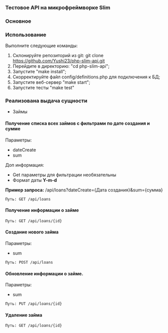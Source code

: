 ### Тестовое API на микрофреймворке Slim

### Основное

### Использование
Выполните следующие команды:
1. Склонируйте репозиторий из git: git clone https://github.com/Yushi23/php-slim-api.git
2. Перейдите в директорию: "cd php-slim-api";
3. Запустите "make install";
4. Скорректируйте файл config/definitions.php для подключения к БД;
5. Запустите веб-сервер "make start";
6. Запустите тесты "make test"

### Реализована выдача сущности
- Займы

#### Получение списка всех займов с фильтрами по дате создания и сумме

Параметры:

- dateСreate
- sum

Доп информация:

- Get параметры для фильтрации необязательны
- Формат даты **Y-m-d**

**Пример запроса:** /api/loans?dateCreate={Дата создания}&sum={сумма}

`Путь: GET /api/loans`

#### Получение информации о займе

`Путь: GET /api/loans/{id}`

#### Создание нового займа

Параметры:

- sum

`Путь: POST /api/loans`

#### Обновление информации о займе.

Параметры:

- sum

`Путь: PUT /api/loans/{id}`

#### Удаление займа

`Путь: GET /api/loans/{id}`
